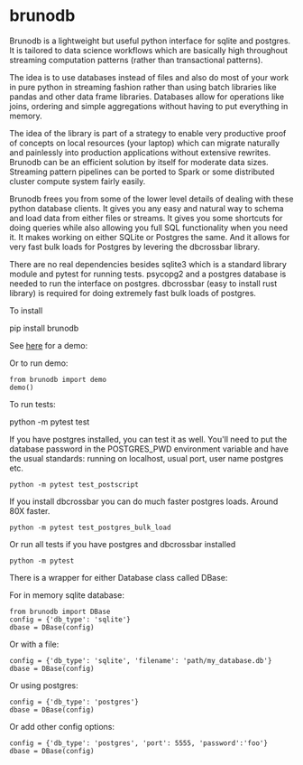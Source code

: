 # brunodb
Brunodb is a lightweight but useful python interface for sqlite and 
postgres. It is tailored to data science workflows which are basically 
high throughout streaming computation patterns (rather than 
transactional patterns).

The idea is to use databases instead of files and also do most of your
work in pure python in streaming fashion rather than using batch libraries
like pandas and other data frame libraries. Databases allow for operations 
like joins, ordering and simple aggregations without having to put 
everything in memory.

The idea of the library is part of a strategy 
to enable very productive proof of concepts on 
local resources (your laptop) which can migrate naturally and painlessly 
into production applications without extensive rewrites. 
Brunodb can be an efficient solution by itself for moderate data sizes.
Streaming pattern pipelines can be ported to Spark or some 
distributed cluster compute system fairly easily.

Brunodb frees you from some of the lower level details of dealing with 
these python database clients. It gives you any easy and natural way to 
schema and load data from either files or streams. It gives you some 
shortcuts for doing queries while also allowing you full SQL functionality 
when you need it. It makes working on either SQLite or Postgres the same.
And it allows for very fast bulk loads for Postgres by levering 
the dbcrossbar library.

There are no real dependencies besides sqlite3 which is a standard library 
module and pytest for running tests. psycopg2 and a postgres database is needed
to run the interface on postgres. dbcrossbar (easy to install rust library) 
is required for doing extremely fast bulk loads of postgres.

To install

pip install brunodb

See [here](./brunodb/cars_example.py) for a demo:

Or to run demo:

```
from brunodb import demo
demo()
```

To run tests:

python -m pytest test

If you have postgres installed, you can test it as well. You'll need to put
the database password in the POSTGRES_PWD environment variable and have the
usual standards: running on localhost, usual port, user name postgres etc.

```
python -m pytest test_postscript 
```

If you install dbcrossbar you can do much faster postgres loads. 
Around 80X faster.

```
python -m pytest test_postgres_bulk_load
```

Or run all tests if you have postgres and dbcrossbar installed

```
python -m pytest
```

There is a wrapper for either Database class called DBase:

For in memory sqlite database:

```
from brunodb import DBase
config = {'db_type': 'sqlite'}
dbase = DBase(config)
```

Or with a file:

```
config = {'db_type': 'sqlite', 'filename': 'path/my_database.db'}
dbase = DBase(config)
```

Or using postgres:
```
config = {'db_type': 'postgres'}
dbase = DBase(config)
```

Or add other config options:

```
config = {'db_type': 'postgres', 'port': 5555, 'password':'foo'}
dbase = DBase(config)
```
